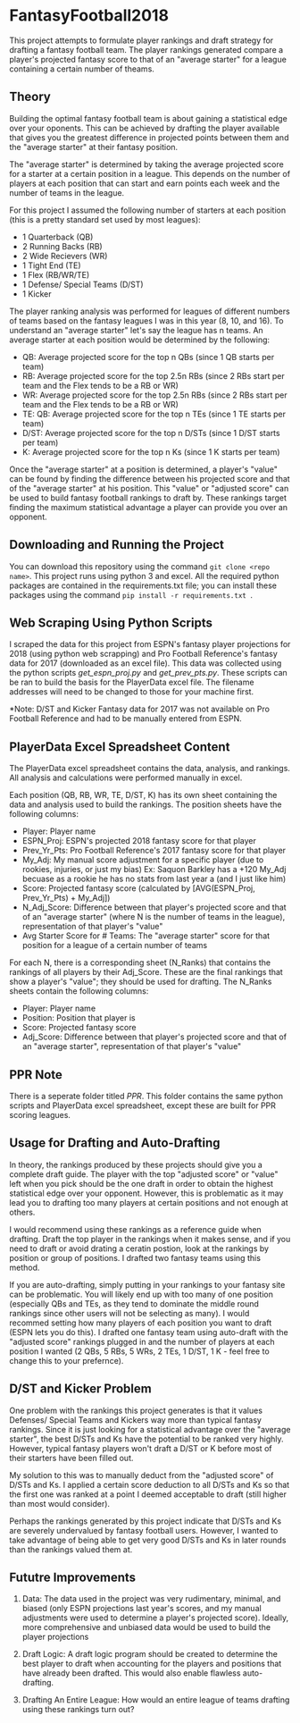 # FantasyFootball2018
This project attempts to formulate player rankings and draft strategy for drafting a fantasy football team. The player rankings generated compare a player's projected fantasy score to that of an "average starter" for a league containing a certain number of theams.

## Theory
Building the optimal fantasy football team is about gaining a statistical edge over your oponents. This can be achieved by drafting the player available that gives you the greatest difference in projected points between them and the "average starter" at their fantasy position.

The "average starter" is determined by taking the average projected score for a starter at a certain position in a league. This depends on the number of players at each position that can start and earn points each week and the number of teams in the league. 

For this project I assumed the following number of starters at each position (this is a pretty standard set used by most leagues):
* 1 Quarterback (QB)
* 2 Running Backs (RB)
* 2 Wide Recievers (WR)
* 1 Tight End (TE)
* 1 Flex (RB/WR/TE)
* 1 Defense/ Special Teams (D/ST)
* 1 Kicker 

The player ranking analysis was performed for leagues of different numbers of teams based on the fantasy leagues I was in this year (8, 10, and 16). To understand an "average starter" let's say the league has n teams. An average starter at each position would be determined by the following:
* QB: Average projected score for the top n QBs (since 1 QB starts per team)
* RB: Average projected score for the top 2.5n RBs (since 2 RBs start per team and the Flex tends to be a RB or WR)
* WR: Average projected score for the top 2.5n RBs (since 2 RBs start per team and the Flex tends to be a RB or WR)
* TE: QB: Average projected score for the top n TEs (since 1 TE starts per team)
* D/ST: Average projected score for the top n D/STs (since 1 D/ST starts per team)
* K: Average projected score for the top n Ks (since 1 K starts per team)

Once the "average starter" at a position is determined, a player's "value" can be found by finding the difference between his projected score and that of the "average starter" at his position. This "value" or "adjusted score" can be used to build fantasy football rankings to draft by. These rankings target finding the maximum statistical advantage a player can provide you over an opponent. 

## Downloading and Running the Project
You can download this repository using the command `git clone <repo name>`. This project runs using python 3 and excel. All the required python packages are contained in the requirements.txt file; you can install these packages using the command `pip install -r requirements.txt `.

## Web Scraping Using Python Scripts
I scraped the data for this project from ESPN's fantasy player projections for 2018 (using python web scrapping) and Pro Football Reference's fantasy data for 2017 (downloaded as an excel file). This data was collected using the python scripts *get_espn_proj.py* and *get_prev_pts.py*. These scripts can be ran to build the basis for the PlayerData excel file. The filename addresses will need to be changed to those for your machine first.

*Note: D/ST and Kicker Fantasy data for 2017 was not available on Pro Football Reference and had to be manually entered from ESPN.

## PlayerData Excel Spreadsheet Content
The PlayerData excel spreadsheet contains the data, analysis, and rankings. All analysis and calculations were performed manually in excel. 

Each position (QB, RB, WR, TE, D/ST, K) has its own sheet containing the data and analysis used to build the rankings. The position sheets have the following columns:
* Player: Player name
* ESPN_Proj: ESPN's projected 2018 fantasy score for that player
* Prev_Yr_Pts: Pro Football Reference's 2017 fantasy score for that player
* My_Adj: My manual score adjustment for a specific player (due to rookies, injuries, or just my bias)
  Ex: Saquon Barkley has a +120 My_Adj becuase as a rookie he has no stats from last year a (and I just like him)
* Score: Projected fantasy score (calculated by [AVG(ESPN_Proj, Prev_Yr_Pts) + My_Adj])
* N_Adj_Score: Difference between that player's projected score and that of an "average starter" (where N is the number of teams in the league), representation of that player's "value"
* Avg Starter Score for # Teams: The "average starter" score for that position for a league of a certain number of teams

For each N, there is a corresponding sheet (N_Ranks) that contains the rankings of all players by their Adj_Score. These are the final rankings that show a player's "value"; they should be used for drafting. The N_Ranks sheets contain the following columns:
* Player: Player name
* Position: Position that player is
* Score: Projected fantasy score
* Adj_Score: Difference between that player's projected score and that of an "average starter", representation of that player's "value"

## PPR Note
There is a seperate folder titled *PPR*. This folder contains the same python scripts and PlayerData excel spreadsheet, except these are built for PPR scoring leagues.

## Usage for Drafting and Auto-Drafting
In theory, the rankings produced by these projects should give you a complete draft guide. The player with the top "adjusted score" or "value" left when you pick should be the one draft in order to obtain the highest statistical edge over your opponent. However, this is problematic as it may lead you to drafting too many players at certain positions and not enough at others.

I would recommend using these rankings as a reference guide when drafting. Draft the top player in the rankings when it makes sense, and if you need to draft or avoid drating a ceratin postion, look at the rankings by position or group of positions. I drafted two fantasy teams using this method.

If you are auto-drafting, simply putting in your rankings to your fantasy site can be problematic. You will likely end up with too many of one position (especially QBs and TEs, as they tend to dominate the middle round rankings since other users will not be selecting as many). I would recommed setting how many players of each position you want to draft (ESPN lets you do this). I drafted one fantasy team using auto-draft with the "adjusted score" rankings plugged in and the number of players at each position I wanted (2 QBs, 5 RBs, 5 WRs, 2 TEs, 1 D/ST, 1 K - feel free to change this to your prefernce). 

## D/ST and Kicker Problem
One problem with the rankings this project generates is that it values Defenses/ Special Teams and Kickers way more than typical fantasy rankings. Since it is just looking for a statistical advantage over the "average starter", the best D/STs and Ks have the potential to be ranked very highly. However, typical fantasy players won't draft a D/ST or K before most of their starters have been filled out.

My solution to this was to manually deduct from the "adjusted score" of D/STs and Ks. I applied a certain score deduction to all D/STs and Ks so that the first one was ranked at a point I deemed acceptable to draft (still higher than most would consider).

Perhaps the rankings generated by this project indicate that D/STs and Ks are severely undervalued by fantasy football users. However, I wanted to take advantage of being able to get very good D/STs and Ks in later rounds than the rankings valued them at. 

## Fututre Improvements
1. Data:
The data used in the project was very rudimentary, minimal, and biased (only ESPN projections last year's scores, and my manual adjustments were used to determine a player's projected score). Ideally, more comprehensive and unbiased data would be used to build the player projections

2. Draft Logic:
A draft logic program should be created to determine the best player to draft when accounting for the players and positions that have already been drafted. This would also enable flawless auto-drafting.

3. Drafting An Entire League:
How would an entire league of teams drafting using these rankings turn out?
